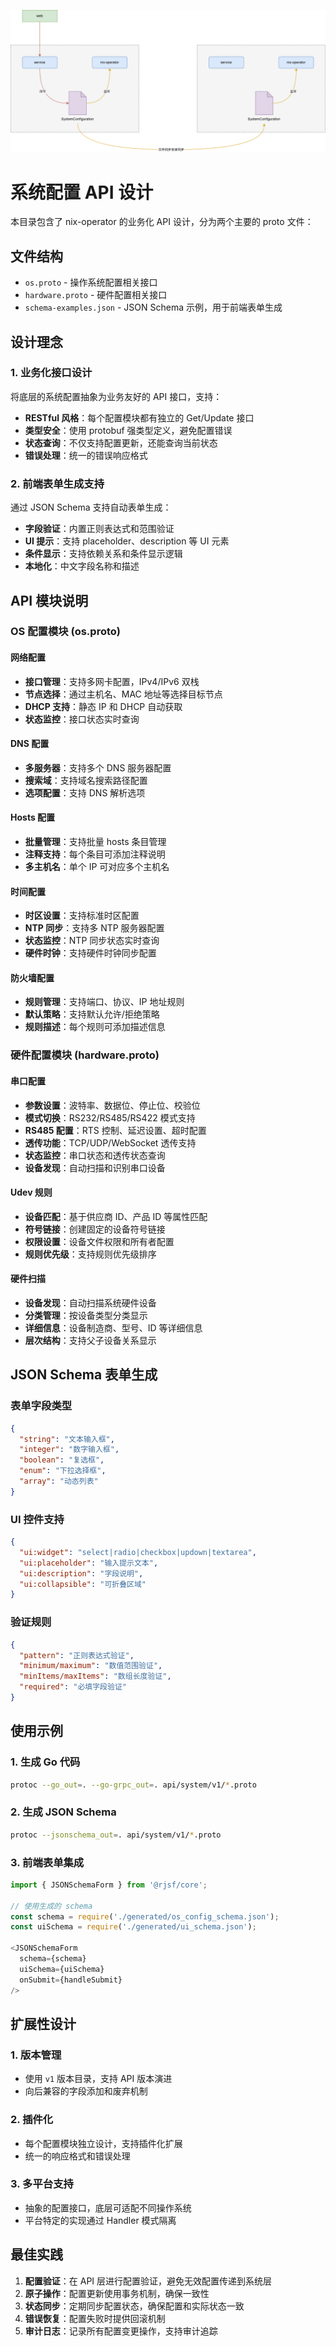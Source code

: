 


![](doc/os服务化.drawio.png)

# 系统配置 API 设计

本目录包含了 nix-operator 的业务化 API 设计，分为两个主要的 proto 文件：

## 文件结构

- `os.proto` - 操作系统配置相关接口
- `hardware.proto` - 硬件配置相关接口  
- `schema-examples.json` - JSON Schema 示例，用于前端表单生成

## 设计理念

### 1. 业务化接口设计

将底层的系统配置抽象为业务友好的 API 接口，支持：

- **RESTful 风格**：每个配置模块都有独立的 Get/Update 接口
- **类型安全**：使用 protobuf 强类型定义，避免配置错误
- **状态查询**：不仅支持配置更新，还能查询当前状态
- **错误处理**：统一的错误响应格式

### 2. 前端表单生成支持

通过 JSON Schema 支持自动表单生成：

- **字段验证**：内置正则表达式和范围验证
- **UI 提示**：支持 placeholder、description 等 UI 元素
- **条件显示**：支持依赖关系和条件显示逻辑
- **本地化**：中文字段名称和描述

## API 模块说明

### OS 配置模块 (os.proto)

#### 网络配置
- **接口管理**：支持多网卡配置，IPv4/IPv6 双栈
- **节点选择**：通过主机名、MAC 地址等选择目标节点
- **DHCP 支持**：静态 IP 和 DHCP 自动获取
- **状态监控**：接口状态实时查询

#### DNS 配置
- **多服务器**：支持多个 DNS 服务器配置
- **搜索域**：支持域名搜索路径配置
- **选项配置**：支持 DNS 解析选项

#### Hosts 配置
- **批量管理**：支持批量 hosts 条目管理
- **注释支持**：每个条目可添加注释说明
- **多主机名**：单个 IP 可对应多个主机名

#### 时间配置
- **时区设置**：支持标准时区配置
- **NTP 同步**：支持多 NTP 服务器配置
- **状态监控**：NTP 同步状态实时查询
- **硬件时钟**：支持硬件时钟同步配置

#### 防火墙配置
- **规则管理**：支持端口、协议、IP 地址规则
- **默认策略**：支持默认允许/拒绝策略
- **规则描述**：每个规则可添加描述信息

### 硬件配置模块 (hardware.proto)

#### 串口配置
- **参数设置**：波特率、数据位、停止位、校验位
- **模式切换**：RS232/RS485/RS422 模式支持
- **RS485 配置**：RTS 控制、延迟设置、超时配置
- **透传功能**：TCP/UDP/WebSocket 透传支持
- **状态监控**：串口状态和透传状态查询
- **设备发现**：自动扫描和识别串口设备

#### Udev 规则
- **设备匹配**：基于供应商 ID、产品 ID 等属性匹配
- **符号链接**：创建固定的设备符号链接
- **权限设置**：设备文件权限和所有者配置
- **规则优先级**：支持规则优先级排序

#### 硬件扫描
- **设备发现**：自动扫描系统硬件设备
- **分类管理**：按设备类型分类显示
- **详细信息**：设备制造商、型号、ID 等详细信息
- **层次结构**：支持父子设备关系显示

## JSON Schema 表单生成

### 表单字段类型

```json
{
  "string": "文本输入框",
  "integer": "数字输入框", 
  "boolean": "复选框",
  "enum": "下拉选择框",
  "array": "动态列表"
}
```

### UI 控件支持

```json
{
  "ui:widget": "select|radio|checkbox|updown|textarea",
  "ui:placeholder": "输入提示文本",
  "ui:description": "字段说明",
  "ui:collapsible": "可折叠区域"
}
```

### 验证规则

```json
{
  "pattern": "正则表达式验证",
  "minimum/maximum": "数值范围验证", 
  "minItems/maxItems": "数组长度验证",
  "required": "必填字段验证"
}
```

## 使用示例

### 1. 生成 Go 代码

```bash
protoc --go_out=. --go-grpc_out=. api/system/v1/*.proto
```

### 2. 生成 JSON Schema

```bash
protoc --jsonschema_out=. api/system/v1/*.proto
```

### 3. 前端表单集成

```javascript
import { JSONSchemaForm } from '@rjsf/core';

// 使用生成的 schema
const schema = require('./generated/os_config_schema.json');
const uiSchema = require('./generated/ui_schema.json');

<JSONSchemaForm 
  schema={schema}
  uiSchema={uiSchema}
  onSubmit={handleSubmit}
/>
```

## 扩展性设计

### 1. 版本管理
- 使用 `v1` 版本目录，支持 API 版本演进
- 向后兼容的字段添加和废弃机制

### 2. 插件化
- 每个配置模块独立设计，支持插件化扩展
- 统一的响应格式和错误处理

### 3. 多平台支持
- 抽象的配置接口，底层可适配不同操作系统
- 平台特定的实现通过 Handler 模式隔离

## 最佳实践

1. **配置验证**：在 API 层进行配置验证，避免无效配置传递到系统层
2. **原子操作**：配置更新使用事务机制，确保一致性
3. **状态同步**：定期同步配置状态，确保配置和实际状态一致
4. **错误恢复**：配置失败时提供回滚机制
5. **审计日志**：记录所有配置变更操作，支持审计追踪 
